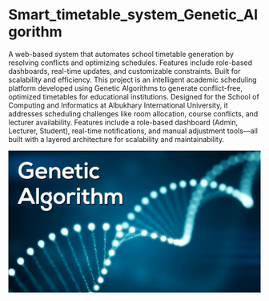 # Smart_timetable_system_Genetic_Algorithm
A web-based system that automates school timetable generation by resolving conflicts and optimizing schedules. Features include role-based dashboards, real-time updates, and customizable constraints. Built for scalability and efficiency.
This project is an intelligent academic scheduling platform developed using Genetic Algorithms to generate conflict-free, optimized timetables for educational institutions. Designed for the School of Computing and Informatics at Albukhary International University, it addresses scheduling challenges like room allocation, course conflicts, and lecturer availability. Features include a role-based dashboard (Admin, Lecturer, Student), real-time notifications, and manual adjustment tools—all built with a layered architecture for scalability and maintainability.

![image alt](https://github.com/Bigsefy001/Smart_timetable_system_Genetic_Algorithm/blob/70438bd50a8fdbc13108932abefd78fe38331448/Genetic%20algorithm%20picture.jpeg)
